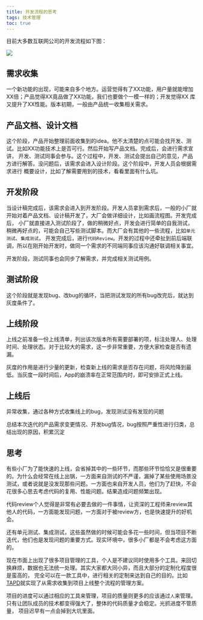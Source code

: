 ```yaml
---
title: 开发流程的思考
tags: 技术管理
toc: true
---
```


目前大多数互联网公司的开发流程如下图：

![](./项目研发流程.jpg)

## 需求收集

一个新功能的出现，可能来自多个地方。运营觉得有了XX功能，用户量就能增加XX倍；产品觉得XX竟品做了XX功能，我们也要做个一模一样的；开发觉得XX
库又提升了XX性能。版本初期，一般由产品统一收集相关需求。

## 产品文档、设计文档

这个阶段，产品开始整理前面收集到的idea。他不太清楚的点可能会找开发、测试。比如XX功能技术上是否可行。然后开始写产品文档。完成后，会进行需求宣讲，
开发、测试同事会参与。这个过程中，开发、测试会提出自己的意见，产品方进行解答。没问题后，该需求会进入设计阶段。这个阶段中，开发人员会根据需求进行
概要设计，比如了解需要用到的技术，看看里面有什么坑。

## 开发阶段

当设计稿完成后，该需求会进入到开发阶段。开发人员拿到需求后，一般的小厂就开始对着产品文档、设计稿开发了，大厂会做详细设计，比如画流程图。开发完成后，
小厂就直接进入测试阶段了，做的稍微好点，开发会进行简单的自我测试，稍微再好点的，可能会自己写些测试脚本。而大厂会有其他的一些流程，比如`单元测试`、`集成测试`，
开发完成后，进行`代码Review`。开发的过程中还牵扯到前后端联调，所以在刚开始开发时，做同一个需求的不同端同事应该沟通好联调相关事宜。

开发阶段，测试同事也会同步了解需求，并完成相关测试用例。

## 测试阶段

这个阶段就是发现bug、改bug的循环，当把测试发现的所有bug改完后，就达到灰度条件了。


## 上线阶段

上线之前准备一份上线清单，列出该次版本所有需要部署的项，标注处理人、处理时间、处理状态。对于比较大的需求，这一步非常重要，方便大家检查是否有遗漏。

灰度的作用是进行少量的更新，检查新上线的需求是否存在问题，将风险降到最低。当灰度一段时间后，App的崩溃率在正常范围内时，即可安排正式上线。

## 上线后

异常收集，通过各种方式收集线上的bug，发现测试没有发现的问题

总结本次迭代的产品需求变更情况、开发bug情况，bug按照严重性进行归类，总结出现的原因，积累沉淀



## 思考

有些小厂为了能快速的上线，会省掉其中的一些环节，而那些环节恰恰又是很重要的。为什么会经常在线上出锅，一方面来自测试的不严谨，漏掉了某些使用场景没测试，或者说就是没发现那些问题。一方面也来自开发人员，他们为了赶快，不会花很多心思去考虑代码的复用、性能问题。结果造成问题频繁出现。

代码review个人觉得是非常有必要去做的一件事情，让资深的工程师来review其他人的代码，一方面能发现问题，一方面对于被review方，也是快速提升的好机会。

还有单元测试、集成测试，这些虽然做的时候可能会多花一些时间，但当项目不断迭代，他们也是发现问题的重要方式。现实环境中，很多小厂都是不会考虑这方面的。

现在市面上出现了很多项目管理的工具，个人是不建议同时使用多个工具。来回切换麻烦，数据也无法统一处理。其实大家都大同小异，而且大部分的定制化程度很是蛮高的，
完全可以在一款工具中，进行相关的定制来达到自己的目的。比如[TAPD](http://www.tapd.cn)就实现了从需求收集到项目上线整个流程的管理方案。

项目的进度可以通过相应的工具来管理，项目的质量则更多的应该通过`人`来管理。只有让团队成员的技术都变得强大了，整体的代码质量才会稳定。光抓进度不管质量，
项目迟早有一点会掉到大坑里面。


